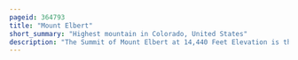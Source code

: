 ```yaml
---
pageid: 364793
title: "Mount Elbert"
short_summary: "Highest mountain in Colorado, United States"
description: "The Summit of Mount Elbert at 14,440 Feet Elevation is the highest Summit of the Rocky Mountains of North America, the highest Point in the U. S. State of Colorado, and the second-highest Summit in the contiguous United States after Mount Whitney, which is slightly taller. The ultra-prominent Fourteener is the highest Mountain in the Sawatch Range as well as the highest Point in the entire Mississippi River Drainage Basin. Mount Elbert is located in the san isabel national forest 12. 1 Miles southwest of leadville City in lake County Colorado."
---
```


